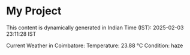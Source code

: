 # My Project

This content is dynamically generated in Indian Time (IST): 2025-02-03 23:11:28 IST


Current Weather in Coimbatore:
Temperature: 23.88 °C
Condition: haze
